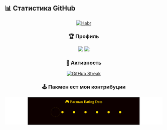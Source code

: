 ## 📊 Статистика GitHub

<div align="center">

[![Habr](https://img.shields.io/badge/Habr-77A2B6?style=for-the-badge&logo=habr&logoColor=white)](https://habr.com/ru/users/Laborant_Code/articles/)

### 🏆 Профиль
<img height="165em" src="https://github-readme-stats.vercel.app/api?username=Novelros&show_icons=true&theme=dark&count_private=true&include_all_commits=true" />
<img height="165em" src="https://github-readme-stats.vercel.app/api/top-langs/?username=Novelros&layout=compact&theme=dark&langs_count=8&hide=html,css" />

### 🎯 Активность
[![GitHub Streak](https://streak-stats.demolab.com/?user=Novelros&theme=dark)](https://git.io/streak-stats)

### 🕹️ Пакмен ест мои контрибуции
![Pacman](https://raw.githubusercontent.com/Novelros/Novelros/output/github-contribution-grid-snake.svg)

</div>
